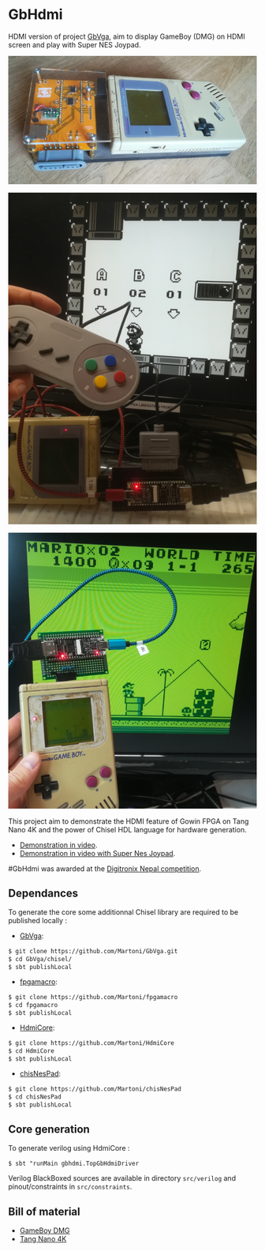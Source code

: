 GbHdmi
======

HDMI version of project [GbVga](https://github.com/Martoni/GbVga), aim to
display GameBoy (DMG) on HDMI screen and play with Super NES Joypad.

![gbswitch_final_version](images/gbhdmi_photo.jpg)

![Mario Land 2 with pocket colors](images/marioland2_pocket_color.jpg)

![Mario in HDMI full screen](images/playing_mario_bros.png)

This project aim to demonstrate the HDMI feature of Gowin FPGA on Tang Nano 4K
and the power of Chisel HDL language for hardware generation.

* [Demonstration in video](https://youtu.be/-JO6fnmHNhc).
* [Demonstration in video with Super Nes Joypad](https://video.ploud.fr/w/2aoF4HXFNLjLZoam88pt2n).

#GbHdmi was awarded at the [Digitronix Nepal competition](https://www.digitronixnepal.com/2021/10/winner-2nd-International-FPGA-design-competition.html).

## Dependances

To generate the core some additionnal Chisel library are required to be
published locally :

- [GbVga](https://github.com/Martoni/GbVga):

```Shell
$ git clone https://github.com/Martoni/GbVga.git
$ cd GbVga/chisel/
$ sbt publishLocal
```

- [fpgamacro](https://github.com/Martoni/fpgamacro):

```Shell
$ git clone https://github.com/Martoni/fpgamacro
$ cd fpgamacro
$ sbt publishLocal
```

- [HdmiCore](https://github.com/Martoni/HdmiCore):

```Shell
$ git clone https://github.com/Martoni/HdmiCore
$ cd HdmiCore
$ sbt publishLocal
```

- [chisNesPad](https://github.com/Martoni/chisNesPad):
```Shell
$ git clone https://github.com/Martoni/chisNesPad
$ cd chisNesPad
$ sbt publishLocal
```

## Core generation

To generate verilog using HdmiCore :

```Shell
$ sbt "runMain gbhdmi.TopGbHdmiDriver
```

Verilog BlackBoxed sources are available in directory `src/verilog` and pinout/constraints in `src/constraints`.

## Bill of material

* [GameBoy DMG](https://en.wikipedia.org/wiki/Game_Boy)
* [Tang Nano 4K](http://www.fabienm.eu/flf/reception-du-kit-tang-nano-4k/)

